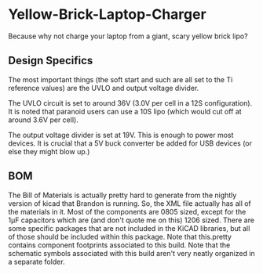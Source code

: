 Yellow-Brick-Laptop-Charger
===========================

Because why not charge your laptop from a giant, scary yellow brick lipo?

Design Specifics
----------------
The most important things (the soft start and such are all set to the Ti
reference values) are the UVLO and output voltage divider.


The UVLO circuit is set to around 36V (3.0V per cell in a 12S configuration).
It is noted that paranoid users can use a 10S lipo (which would cut off at
around 3.6V per cell).

The output voltage divider is set at 19V.  This is enough to power most devices.  It is crucial that a 5V buck converter be added for USB devices (or else they
might blow up.)

BOM
---
The Bill of Materials is actually pretty hard to generate from the nightly
version of kicad that Brandon is running.
So, the XML file actually has all of the materials in it.
Most of the components are 0805 sized, except for the 1μF capacitors which are
(and don't quote me on this) 1206 sized.
There are some specific packages that are not included in the KiCAD libraries,
but all of those should be included within this package.
Note that this.pretty contains component footprints associated to this build.
Note that the schematic symbols associated with this build aren't very neatly
organized in a separate folder.
